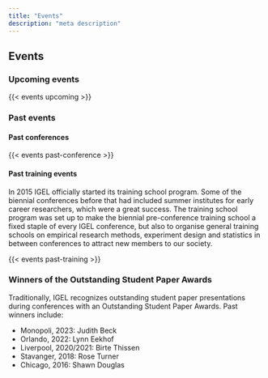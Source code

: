 ```yaml
---
title: "Events"
description: "meta description"
---
```


## Events

### Upcoming events

{{< events upcoming >}}

### Past events

#### Past conferences
{{< events past-conference >}}

#### Past training events
In 2015 IGEL officially started its training school program. Some of the biennial conferences before that had included summer institutes for early career researchers, which were a great success. The training school program was set up to make the biennial pre-conference training school a fixed staple of every IGEL conference, but also to organise general training schools on empirical research methods, experiment design and statistics in between conferences to attract new members to our society.

{{< events past-training >}}

### Winners of the Outstanding Student Paper Awards
Traditionally, IGEL recognizes outstanding student paper presentations during conferences with an Outstanding Student Paper Awards. Past winners include:

- Monopoli, 2023: Judith Beck
- Orlando, 2022: Lynn Eekhof
- Liverpool, 2020/2021: Birte Thissen
- Stavanger, 2018: Rose Turner
- Chicago, 2016: Shawn Douglas
